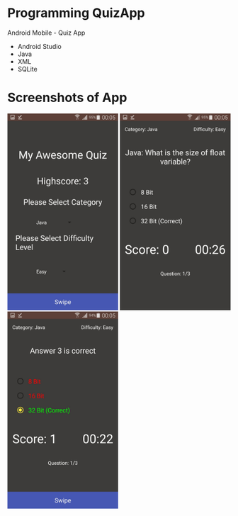 # Programming QuizApp
Android Mobile - Quiz App
- Android Studio
- Java 
- XML
- SQLite

# Screenshots of App
<img src="screenshots/image1.jpeg" width=250> <img src="screenshots/image2.jpeg" width=250> <img src="screenshots/image3.jpeg" width=250>
